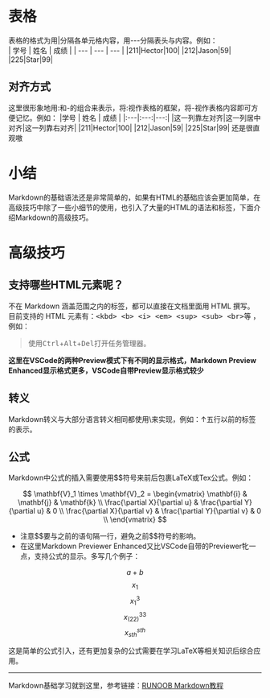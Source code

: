 # 表格
表格的格式为用|分隔各单元格内容，用---分隔表头与内容。例如：  
| 学号 | 姓名 | 成绩 |
| --- | --- | --- |
|211|Hector|100|
|212|Jason|59|
|225|Star|99|
## 对齐方式  
这里很形象地用:和-的组合来表示，将:视作表格的框架，将-视作表格内容即可方便记忆。例如：
|学号 | 姓名 | 成绩 |
|:---|:---:|---:|
|这一列靠左对齐|这一列居中对齐|这一列靠右对齐|
|211|Hector|100|
|212|Jason|59|
|225|Star|99|
还是很直观嗷

# 小结
Markdown的基础语法还是非常简单的，如果有HTML的基础应该会更加简单，在高级技巧中除了一些小细节的使用，也引入了大量的HTML的语法和标签，下面介绍Markdown的高级技巧。

# 高级技巧
## 支持哪些HTML元素呢？
不在 Markdown 涵盖范围之内的标签，都可以直接在文档里面用 HTML 撰写。  
目前支持的 HTML 元素有：<kbd>\<kbd> \<b> \<i> \<em> \<sup> \<sub> \<br></kbd>等 ，例如：
> 使用<kbd>Ctrl</kbd>+<kbd>Alt</kbd>+<kbd>Del</kbd>打开任务管理器。

**这里在VSCode的两种Preview模式下有不同的显示格式，Markdown Preview Enhanced显示格式更多，VSCode自带Preview显示格式较少**  

## 转义
Markdown转义与大部分语言转义相同都使用\来实现，例如：↑五行以前的标签的表示。

## 公式
Markdown中公式的插入需要使用$$符号来前后包裹LaTeX或Tex公式。例如：  

$$
\mathbf{V}_1 \times \mathbf{V}_2 =  \begin{vmatrix} 
\mathbf{i} & \mathbf{j} & \mathbf{k} \\
\frac{\partial X}{\partial u} &  \frac{\partial Y}{\partial u} & 0 \\
\frac{\partial X}{\partial v} &  \frac{\partial Y}{\partial v} & 0 \\
\end{vmatrix}
$$

* 注意$$要与之前的语句隔一行，避免之前\$\$符号的影响。
* 在这里Markdown Previewer Enhanced又比VSCode自带的Previewer牝一点，支持公式的显示。多写几个例子：

$$a+b$$
$$x_1$$
$$x_1^3$$
$$x_{(22)}^{33}$$
$$x_{sth}^{sth}$$

这是简单的公式引入，还有更加复杂的公式需要在学习LaTeX等相关知识后综合应用。

***
Markdown基础学习就到这里，参考链接：[RUNOOB Markdown教程](https://www.runoob.com/markdown/md-tutorial.html)